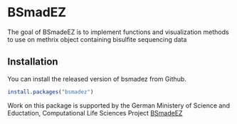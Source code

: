 
<!-- README.md is generated from README.Rmd. Please edit that file -->
BSmadEZ
=======

The goal of BSmadeEZ is to implement functions and visualization methods to use on methrix object containing bisulfite sequencing data

Installation
------------

You can install the released version of bsmadez from Github.

``` r
install.packages("bsmadez")
```


Work on this package is supported by the German Ministery of Science and Eductation, Computational Life Sciences Project [BSmadeEZ](https://www.gesundheitsforschung-bmbf.de/de/bsmadeez-aufbau-und-optimierung-einer-de-nbi-cloud-plattform-fur-dna-methylierung-9164.php)  
